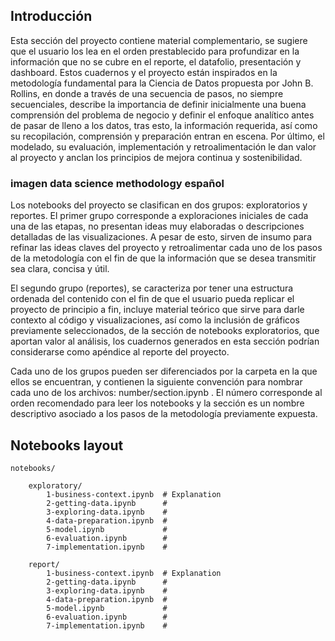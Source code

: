 
## Introducción

Esta sección del proyecto contiene material complementario, se sugiere que el usuario los lea en el orden prestablecido para 
profundizar en la información que no se cubre en el reporte, el datafolio, presentación y dashboard. Estos cuadernos y el 
proyecto están inspirados en la metodología fundamental para la Ciencia de Datos propuesta por John B. Rollins, en donde a 
través de una secuencia de pasos, no siempre secuenciales, describe la importancia de definir inicialmente una buena comprensión 
del problema de negocio y definir el enfoque analítico antes de pasar de lleno a los datos, tras esto, la información requerida, 
así como su recopilación, comprensión y preparación entran en escena. Por último, el modelado, su evaluación, implementación y 
retroalimentación le dan valor al proyecto y anclan los principios de mejora continua y sostenibilidad.

### imagen data science methodology español 

Los notebooks del proyecto se clasifican en dos grupos: exploratorios y reportes. El primer grupo corresponde a exploraciones 
iniciales de cada una de las etapas, no presentan ideas muy elaboradas o descripciones detalladas de las visualizaciones. A pesar de 
esto, sirven de insumo para refinar las ideas claves del proyecto y retroalimentar cada uno de los pasos de la metodología con el fin 
de que la información que se desea transmitir sea clara, concisa y útil. 

El segundo grupo (reportes), se caracteriza por tener una estructura ordenada del contenido con el fin de que el usuario pueda replicar 
el proyecto de principio a fin, incluye material teórico que sirve para darle contexto al código y visualizaciones, así como la inclusión 
de gráficos previamente seleccionados, de la sección de notebooks exploratorios, que aportan valor al análisis, los cuadernos generados en
esta sección podrían considerarse como apéndice al reporte del proyecto. 

Cada uno de los grupos pueden ser diferenciados por la carpeta en la que ellos se encuentran, y contienen la siguiente convención para 
nombrar cada uno de los archivos: number/section.ipynb . El número corresponde al orden recomendado para leer los notebooks y la sección es 
un nombre descriptivo asociado a los pasos de la metodología previamente expuesta.  


## Notebooks layout

    notebooks/

		exploratory/
			1-business-context.ipynb  # Explanation
			2-getting-data.ipynb      #
			3-exploring-data.ipynb    #
			4-data-preparation.ipynb  #
			5-model.ipynb             #
			6-evaluation.ipynb        #
			7-implementation.ipynb    #

		report/
			1-business-context.ipynb  # Explanation
			2-getting-data.ipynb      #
			3-exploring-data.ipynb    #
			4-data-preparation.ipynb  #
			5-model.ipynb             #
			6-evaluation.ipynb        #
			7-implementation.ipynb    #